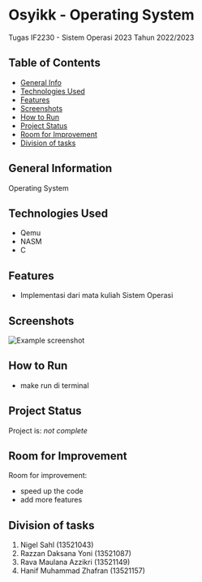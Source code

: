 <!-- # kit-OS-2023
Kit untuk IF2230 - Sistem Operasi 2023 -->

# Osyikk - Operating System 
<!-- IF2230 - Sistem Operasi 2023 -->
Tugas IF2230 - Sistem Operasi 2023 Tahun 2022/2023

## Table of Contents
* [General Info](#general-information)
* [Technologies Used](#technologies-used)
* [Features](#features)
* [Screenshots](#screenshots)
* [How to Run](#How-to-Run)
* [Project Status](#project-status)
* [Room for Improvement](#room-for-improvement)
* [Division of tasks](#division-of-tasks)
<!-- * [Penjelasan Singkat Algoritma](#Penjelasan-Singkat-Algoritma) -->


## General Information
Operating System


## Technologies Used
- Qemu
- NASM
- C

<!-- ## Penjelasan Singkat Algoritma
*  -->
## Features
- Implementasi dari mata kuliah Sistem Operasi 

## Screenshots
![Example screenshot](./doc/OS.png)


## How to Run
- make run di terminal

## Project Status
Project is: _not complete_ 


## Room for Improvement

Room for improvement:
- speed up the code
- add more features


## Division of tasks
1. Nigel Sahl (13521043)                
2. Razzan Daksana Yoni (13521087)        
3. Rava Maulana Azzikri (13521149)       
4. Hanif Muhammad Zhafran (13521157)     
